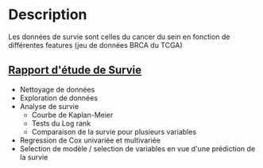 
# Description
 Les données de survie sont celles du cancer du sein en fonction de différentes features (jeu de données BRCA du TCGA)
## [Rapport d'étude de Survie](https://bnaila.github.io/portfolio/Projet%20d'%C3%A9tude%20de%20Survie/Test_INRIA.html)

- Nettoyage de données
- Exploration de données
- Analyse de survie
  - Courbe de Kaplan-Meier 
  - Tests du Log rank 
  - Comparaison de la survie pour plusieurs variables
- Regression de Cox univariée et multivariée 
- Selection de modèle / selection de variables en vue d'une prédiction de la survie

